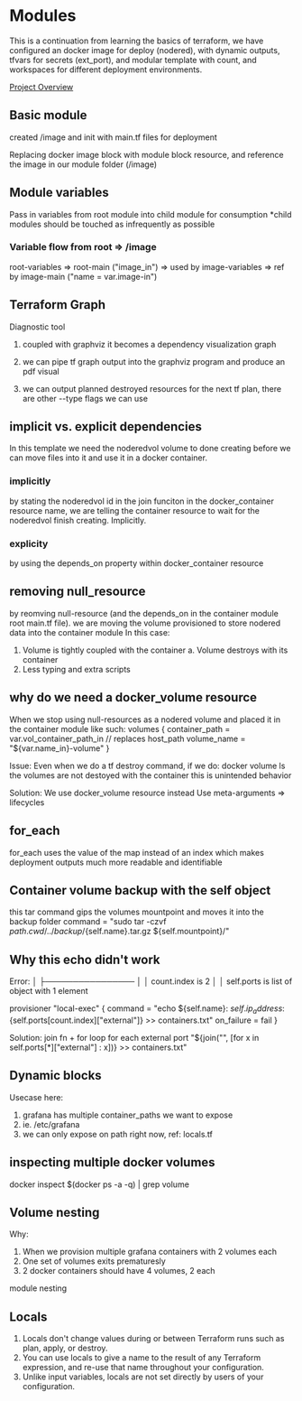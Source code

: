 # Modules
This is a continuation from learning the basics of terraform, we have configured an docker image for deploy (nodered), with dynamic outputs, tfvars for secrets (ext_port), and modular template with count, and workspaces for different deployment environments.

[Project Overview](../0-resources/module-project-overview.png)

## Basic module
created /image and init with main.tf files for deployment

Replacing docker image block with module block resource, and reference the image in our module folder (/image)

## Module variables
Pass in variables from root module into child module for consumption
*child modules should be touched as infrequently as possible

### Variable flow from root => /image
root-variables => root-main ("image_in") => used by image-variables => ref by image-main ("name = var.image-in")

## Terraform Graph
Diagnostic tool
<!--sudo apt install graphviz-->
1. coupled with graphviz it becomes a dependency visualization graph

<!-- tf graph | dot -Tpdf graph-plan.pdf -->

2. we can pipe tf graph output into the graphviz program and produce an pdf visual

<!-- tf graph --type=destroy | dot -Tpdf > graph-plan-destroyed.pdf
 -->
3. we can output planned destroyed resources for the next tf plan, there are other --type flags we can use

## implicit vs. explicit dependencies
In this template we need the noderedvol volume to done creating before we can move files into it and use it in a docker container.

### implicitly 
by stating the noderedvol id in the join funciton in the docker_container resource name, we are telling the container resource to wait for the noderedvol finish creating. Implicitly.

### explicity
<!--depends_on = [null_resource.dockervolume]-->
by using the depends_on property within docker_container resource

## removing null_resource
by reomving null-resource (and the depends_on in the container module root main.tf file).
we are moving the volume provisioned to store nodered data into the container module
In this case:
1. Volume is tightly coupled with the container 
    a. Volume destroys with its container
2. Less typing and extra scripts

## why do we need a docker_volume resource
When we stop using null-resources as a nodered volume
and placed it in the container module
like such:
 volumes {
    container_path = var.vol_container_path_in
    // replaces host_path
    volume_name = "${var.name_in}-volume"
  }

Issue:
Even when we do a tf destroy command, 
if we do: docker volume ls
the volumes are not destoyed with the container
this is unintended behavior

Solution:
We use docker_volume resource instead
Use meta-arguments => lifecycles

## for_each
for_each uses the value of the map instead of an index
which makes deployment outputs much more readable and identifiable

## Container volume backup with the self object
<!--https://www.terraform.io/language/resources/provisioners/syntax#the-self-object-->
<!--https://www.howtogeek.com/248780/how-to-compress-and-extract-files-using-the-tar-command-on-linux/-->
<!--https://registry.terraform.io/providers/kreuzwerker/docker/latest/docs/resources/volume#read-only-->
<!--reference to the self.mountpoint-->
this tar command gips the volumes mountpoint and moves it into the backup folder
command = "sudo tar -czvf ${path.cwd}/../backup/${self.name}.tar.gz ${self.mountpoint}/"

## Why this echo didn't work
Error:
│     ├────────────────
│     │ count.index is 2
│     │ self.ports is list of object with 1 element

 provisioner "local-exec" {
    command = "echo ${self.name}: ${self.ip_address}:${self.ports[count.index]["external"]} >> containers.txt"
    on_failure = fail
  }
  
Solution:
join fn + for loop for each external port
"<same as above>${join("", [for x in self.ports[*]["external"] : x])} >> containers.txt"

## Dynamic blocks
<!--https://www.terraform.io/language/expressions/dynamic-blocks-->
Usecase here:
1. grafana has multiple container_paths we want to expose
2. ie. /etc/grafana
3. we can only expose on path right now, ref: locals.tf

## inspecting multiple docker volumes
docker inspect $(docker ps -a -q) | grep volume

## Volume nesting
Why:
1. When we provision multiple grafana containers with 2 volumes each
2. One set of volumes exits prematuresly
3. 2 docker containers should have 4 volumes, 2 each

module nesting

## Locals
<!--https://learn.hashicorp.com/tutorials/terraform/locals?in=terraform/configuration-language-->
1. Locals don't change values during or between Terraform runs such as plan, apply, or destroy. 
2. You can use locals to give a name to the result of any Terraform expression, and re-use that name throughout your configuration. 
3. Unlike input variables, locals are not set directly by users of your configuration.
